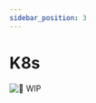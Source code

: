 ```yaml
---
sidebar_position: 3
---
```


# K8s

![👷 WIP](https://media1.giphy.com/media/SwP1HunIXetehTvy43/giphy.gif)
